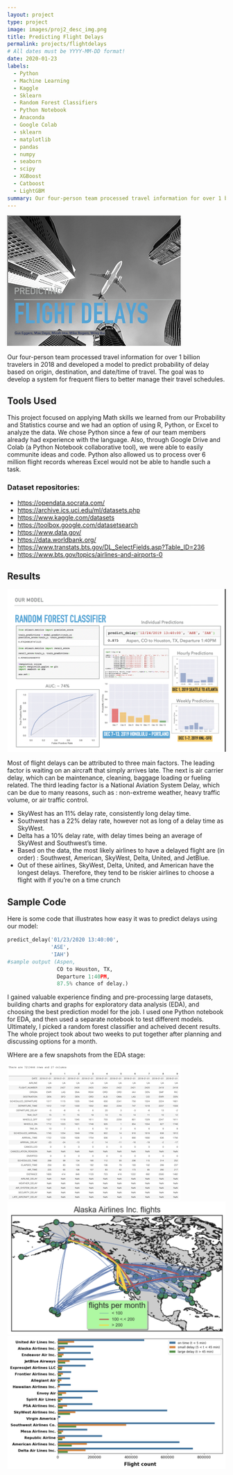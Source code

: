 ```yaml
---
layout: project
type: project
image: images/proj2_desc_img.png
title: Predicting Flight Delays
permalink: projects/flightdelays
# All dates must be YYYY-MM-DD format!
date: 2020-01-23
labels:
  - Python
  - Machine Learning
  - Kaggle
  - Sklearn
  - Random Forest Classifiers
  - Python Notebook
  - Anaconda
  - Google Colab
  - sklearn
  - matplotlib
  - pandas
  - numpy
  - seaborn
  - scipy
  - XGBoost
  - Catboost
  - LightGBM
summary: Our four-person team processed travel information for over 1 billion travelers in 2018 and developed a model to predict probability of delay based on origin, destination, and date/time of travel. The goal was to develop a system for frequent fliers to better manage their travel schedules.
---
```


<div class="ui small rounded images">
  <img class="ui image" src="../images/proj2.png">
</div>

Our four-person team processed travel information for over 1 billion travelers in 2018 and developed a model to predict probability of delay based on origin, destination, and date/time of travel. The goal was to develop a system for frequent fliers to better manage their travel schedules.

## Tools Used

This project focused on applying Math skills we learned from our Probability and Statistics course and we had an option of using R, Python, or Excel to analyze the data. We chose Python since a few of our team members already had experience with the language. Also, through Google Drive and Colab (a Python Notebook collaborative tool), we were able to easily communite ideas and code. Python also allowed us to process over 6 million flight records whereas Excel would not be able to handle such a task. 

### Dataset repositories:
- https://opendata.socrata.com/
- https://archive.ics.uci.edu/ml/datasets.php
- https://www.kaggle.com/datasets
- https://toolbox.google.com/datasetsearch
- https://www.data.gov/
- https://data.worldbank.org/
- https://www.transtats.bts.gov/DL_SelectFields.asp?Table_ID=236
- https://www.bts.gov/topics/airlines-and-airports-0

## Results

<img class="ui image" src="../images/proj2_model_img.png">

Most of flight delays can be attributed to three main factors. The leading factor is waiting on an
aircraft that simply arrives late. The next is air carrier delay, which can be maintenance, cleaning,
baggage loading or fueling related. The third leading factor is a National Aviation System Delay,
which can be due to many reasons, such as : non-extreme weather, heavy traffic volume, or air
traffic control.

* SkyWest has an 11% delay rate, consistently long delay time.
* Southwest has a 22% delay rate, however not as long of a delay time as SkyWest.
* Delta has a 10% delay rate, with delay times being an average of SkyWest and Southwest’s time.
* Based on the data, the most likely airlines to have a delayed flight are (in order) : Southwest, American, SkyWest, Delta, United, and JetBlue.
* Out of these airlines, SkyWest, Delta, United, and American have the longest delays. Therefore, they tend to be riskier airlines to choose a flight with if you’re on a time crunch

## Sample Code

Here is some code that illustrates how easy it was to predict delays using our model:

```python
predict_delay('01/23/2020 13:40:00', 
              'ASE', 
              'IAH')
#sample output (Aspen, 
                CO to Houston, TX, 
                Departure 1:40PM, 
                87.5% chance of delay.)
```

I gained valuable experience finding and pre-processing large datasets, building charts and graphs for exploratory data analysis (EDA), and choosing the best prediction model for the job. I used one Python notebook for EDA, and then used a separate notebook to test different models. Ultimately, I picked a random forest classifier and acheived decent results. The whole project took about two weeks to put together after planning and discussing options for a month. 

WHere are a few snapshots from the EDA stage: 

<img class="ui image" src="../images/dataset.png">

<img class="ui image" src="../images/flightroutes.png">

<img class="ui image" src="../images/delaytimes.png">

